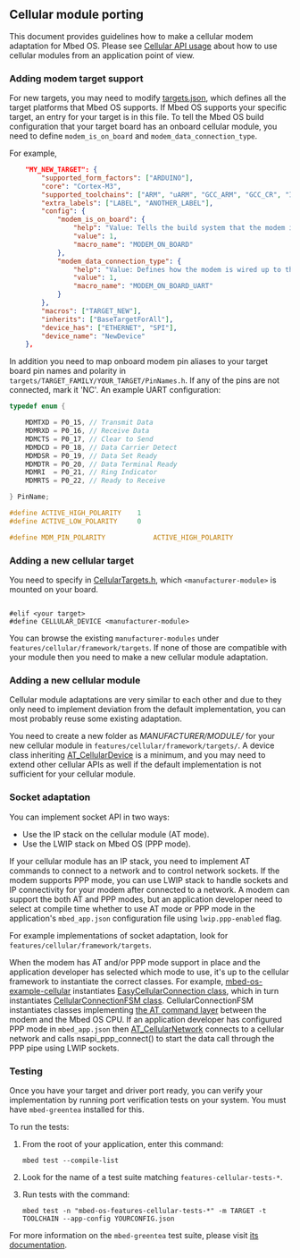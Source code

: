 ## Cellular module porting

This document provides guidelines how to make a cellular modem adaptation for Mbed OS. Please see [Cellular API usage](cellular-api.html) about how to use cellular modules from an application point of view.

### Adding modem target support

For new targets, you may need to modify [targets.json](/docs/v5.9/tools/adding-and-configuring-targets.html), which defines all the target platforms that Mbed OS supports. If Mbed OS supports your specific target, an entry for your target is in this file. To tell the Mbed OS build configuration that your target board has an onboard cellular module, you need to define `modem_is_on_board` and `modem_data_connection_type`.

For example,

```json
    "MY_NEW_TARGET": {
        "supported_form_factors": ["ARDUINO"],
        "core": "Cortex-M3",
        "supported_toolchains": ["ARM", "uARM", "GCC_ARM", "GCC_CR", "IAR"],
        "extra_labels": ["LABEL", "ANOTHER_LABEL"],
        "config": {
            "modem_is_on_board": {
                "help": "Value: Tells the build system that the modem is on-board as opposed to a plug-in shield/module.",
                "value": 1,
                "macro_name": "MODEM_ON_BOARD"
            },
            "modem_data_connection_type": {
                "help": "Value: Defines how the modem is wired up to the MCU, e.g., data connection can be a UART or USB and so forth.",
                "value": 1,
                "macro_name": "MODEM_ON_BOARD_UART"
            }
        },
        "macros": ["TARGET_NEW"],
        "inherits": ["BaseTargetForAll"],
        "device_has": ["ETHERNET", "SPI"],
        "device_name": "NewDevice"
    },
```

In addition you need to map onboard modem pin aliases to your target board pin names and polarity in `targets/TARGET_FAMILY/YOUR_TARGET/PinNames.h`. If any of the pins are not connected, mark it 'NC'. An example UART configuration:

```C
typedef enum {

	MDMTXD = P0_15, // Transmit Data
	MDMRXD = P0_16, // Receive Data
	MDMCTS = P0_17, // Clear to Send
	MDMDCD = P0_18, // Data Carrier Detect
	MDMDSR = P0_19, // Data Set Ready
	MDMDTR = P0_20, // Data Terminal Ready
	MDMRI  = P0_21, // Ring Indicator
	MDMRTS = P0_22, // Ready to Receive

} PinName;

#define ACTIVE_HIGH_POLARITY    1
#define ACTIVE_LOW_POLARITY     0

#define MDM_PIN_POLARITY            ACTIVE_HIGH_POLARITY

```

### Adding a new cellular target

You need to specify in [CellularTargets.h](https://os.mbed.com/docs/v5.9/mbed-os-api-doxy/_cellular_targets_8h_source.html), which `<manufacturer-module>` is mounted on your board.

```target

#elif <your target>
#define CELLULAR_DEVICE <manufacturer-module>

```

You can browse the existing `manufacturer-modules` under `features/cellular/framework/targets`. If none of those are compatible with your module then you need to make a new cellular module adaptation.

### Adding a new cellular module

Cellular module adaptations are very similar to each other and due to they only need to implement deviation from the default implementation, you can most probably reuse some existing adaptation.

You need to create a new folder as _MANUFACTURER/MODULE/_ for your new cellular module in `features/cellular/framework/targets/`. A device class inheriting [AT_CellularDevice](https://os.mbed.com/docs/v5.9/mbed-os-api-doxy/_a_t___cellular_device_8h_source.html) is a minimum, and you may need to extend other cellular APIs as well if the default implementation is not sufficient for your cellular module.

### Socket adaptation

You can implement socket API in two ways:

- Use the IP stack on the cellular module (AT mode).
- Use the LWIP stack on Mbed OS (PPP mode).

If your cellular module has an IP stack, you need to implement AT commands to connect to a network and to control network sockets. If the modem supports PPP mode, you can use LWIP stack to handle sockets and IP connectivity for your modem after connected to a network. A modem can support the both AT and PPP modes, but an application developer need to select at compile time whether to use AT mode or PPP mode in the application's `mbed_app.json` configuration file using `lwip.ppp-enabled` flag.

For example implementations of socket adaptation, look for `features/cellular/framework/targets`.

When the modem has AT and/or PPP mode support in place and the application developer has selected which mode to use, it's up to the cellular framework to instantiate the correct classes. For example, [mbed-os-example-cellular](https://os.mbed.com/teams/mbed-os-examples/code/mbed-os-example-cellular/) instantiates [EasyCellularConnection class](https://os.mbed.com/docs/v5.9/mbed-os-api-doxy/_easy_cellular_connection_8h_source.html), which in turn instantiates [CellularConnectionFSM class](https://os.mbed.com/docs/v5.9/mbed-os-api-doxy/_cellular_connection_f_s_m_8h_source.html). CellularConnectionFSM instantiates classes implementing [the AT command layer](https://os.mbed.com/docs/v5.9/mbed-os-api-doxy/_a_t___cellular_device_8h_source.html) between the modem and the Mbed OS CPU. If an application developer has configured PPP mode in `mbed_app.json` then [AT_CellularNetwork](https://os.mbed.com/docs/v5.9/mbed-os-api-doxy/_a_t___cellular_network_8h_source.html) connects to a cellular network and calls nsapi_ppp_connect() to start the data call through the PPP pipe using LWIP sockets.

### Testing

Once you have your target and driver port ready, you can verify your implementation by running port verification tests on your system. You must have `mbed-greentea` installed for this.

To run the tests:

1.  From the root of your application, enter this command:

    ```
    mbed test --compile-list
    ```

1.  Look for the name of a test suite matching `features-cellular-tests-*`.
1.  Run tests with the command:

    ```
    mbed test -n "mbed-os-features-cellular-tests-*" -m TARGET -t TOOLCHAIN --app-config YOURCONFIG.json
    ```

For more information on the  `mbed-greentea` test suite, please visit [its documentation](/docs/v5.9/tools/greentea.html).
